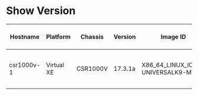
# Show Version
| Hostname | Platform | Chassis | Version | Image ID | OS | Uptime | Last Reload | Last Reload Reason | Interfaces | Total Memory | Used Memeory | Serial Number | License Type |
| -------- | -------- | ------- | ------- | -------- | -- | ------ | ----------- | ------------------ | ---------- | ------------ | ------------ | ------------- | ------------ |
| csr1000v-1 | Virtual XE | CSR1000V | 17.3.1a | X86_64_LINUX_IOSD-UNIVERSALK9-M | IOS-XE | 36 minutes |  | reload | 'Gigabit Ethernet': '3' | 715705 | 'non-volatile configuration': '32768'  'physical': '3978420' | 9EBZIOSUMTO | N/A(Smart License Enabled) |